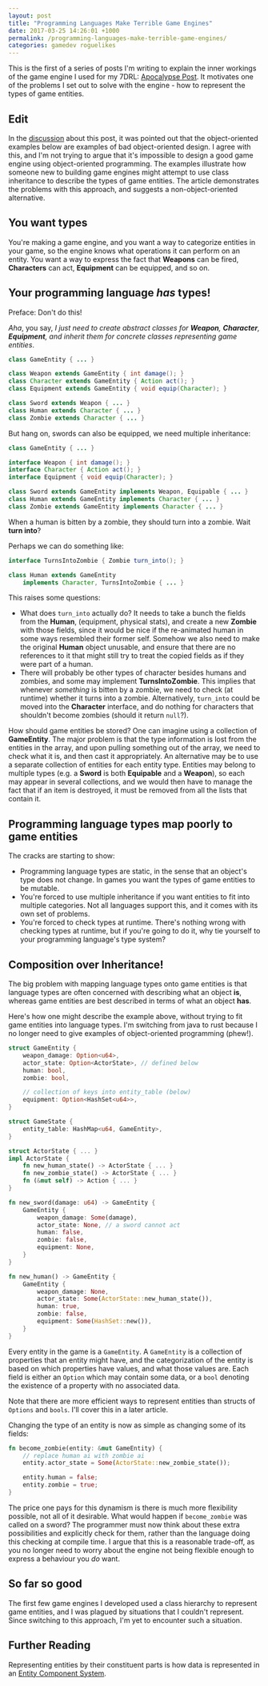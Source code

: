 ```yaml
---
layout: post
title: "Programming Languages Make Terrible Game Engines"
date: 2017-03-25 14:26:01 +1000
permalink: /programming-languages-make-terrible-game-engines/
categories: gamedev roguelikes
---
```


This is the first of a series of posts I'm writing to explain the
inner workings of the game engine I used for my 7DRL: [Apocalypse
Post](https://gridbugs.itch.io/apocalypse-post). It motivates one of the
problems I set out to solve with the engine - how to represent the types of game
entities.

## Edit

In the [discussion](https://www.reddit.com/r/roguelikedev/comments/61elh1/programming_languages_make_terrible_game_engines/)
about this post, it was pointed out that the object-oriented examples below are
examples of bad object-oriented design. I agree with this, and I'm not trying to argue that
it's impossible to design a good game engine using object-oriented programming.
The examples illustrate how someone new to building game engines might attempt
to use class inheritance to describe the types of game entities. The article
demonstrates the problems with this approach, and suggests a non-object-oriented
alternative.

## You want types

You're making a game engine, and you want a way to categorize entities in your
game, so the engine knows what operations it can perform on an entity.
You want a way to express the fact that **Weapons** can be fired, **Characters** can act,
**Equipment** can be equipped, and so on.

## Your programming language *has* types!

Preface: Don't do this!

*Aha*, you say, *I just need to create abstract classes for **Weapon**, **Character**,
**Equipment**, and inherit them for concrete classes representing game entities*.

```java
class GameEntity { ... }

class Weapon extends GameEntity { int damage(); }
class Character extends GameEntity { Action act(); }
class Equipment extends GameEntity { void equip(Character); }

class Sword extends Weapon { ... }
class Human extends Character { ... }
class Zombie extends Character { ... }
```

But hang on, swords can also be equipped, we need multiple inheritance:

```java
class GameEntity { ... }

interface Weapon { int damage(); }
interface Character { Action act(); }
interface Equipment { void equip(Character); }

class Sword extends GameEntity implements Weapon, Equipable { ... }
class Human extends GameEntity implements Character { ... }
class Zombie extends GameEntity implements Character { ... }
```

When a human is bitten by a zombie, they should turn into a zombie. Wait **turn
into**?

Perhaps we can do something like:

```java
interface TurnsIntoZombie { Zombie turn_into(); }

class Human extends GameEntity
    implements Character, TurnsIntoZombie { ... }
```

This raises some questions:
 - What does `turn_into` actually do? It needs to take a bunch the fields from
   the **Human**, (equipment, physical stats), and create a new **Zombie** with
   those fields, since it would be nice if the re-animated human in some ways
   resembled their former self. Somehow we also need to make the original
   **Human** object unusable, and ensure that there are no references to it that
   might still try to treat the copied fields as if they were part of a human.
 - There will probably be other types of character besides humans and zombies,
   and some may implement **TurnsIntoZombie**.
   This implies that whenever *something* is bitten by a zombie, we need to
   check (at runtime) whether it turns into a zombie. Alternatively,
   `turn_into` could be moved into the **Character** interface, and do nothing for
   characters that shouldn't become zombies (should it return `null`?).

How should game entities be stored? One can imagine using a collection of
**GameEntity**.
The major problem is that the type information is lost from the
entities in the array, and upon pulling something out of the array, we need to
check what it is, and then cast it appropriately. An alternative may be to use a
separate collection of entities for each entity type. Entities may belong to
multiple types (e.g. a **Sword** is both **Equipable** and a **Weapon**), so
each may appear in several collections, and we would then have to manage the fact
that if an item is destroyed, it must be removed from all the lists that contain
it.

## Programming language types map poorly to game entities

The cracks are starting to show:
 - Programming language types are static, in the sense that an object's type
   does not change. In games you want the types of game entities to be mutable.
 - You're forced to use multiple inheritance if you want entities to fit into
   multiple categories. Not all languages support this, and it comes with
   its own set of problems.
 - You're forced to check types at runtime. There's nothing wrong with checking
   types at runtime, but if you're going to do it, why tie yourself to your
   programming language's type system?

## Composition over Inheritance!

The big problem with mapping language types onto game entities is that language
types are often concerned with describing what an object **is**, whereas game
entities are best described in terms of what an object **has**.

Here's how one might describe the example above, without trying to fit game
entities into language types. I'm switching from java to rust because I no
longer need to give examples of object-oriented programming (phew!).

```rust
struct GameEntity {
    weapon_damage: Option<u64>,
    actor_state: Option<ActorState>, // defined below
    human: bool,
    zombie: bool,

    // collection of keys into entity_table (below)
    equipment: Option<HashSet<u64>>,
}

struct GameState {
    entity_table: HashMap<u64, GameEntity>,
}

struct ActorState { ... }
impl ActorState {
    fn new_human_state() -> ActorState { ... }
    fn new_zombie_state() -> ActorState { ... }
    fn (&mut self) -> Action { ... }
}

fn new_sword(damage: u64) -> GameEntity {
    GameEntity {
        weapon_damage: Some(damage),
        actor_state: None, // a sword cannot act
        human: false,
        zombie: false,
        equipment: None,
    }
}

fn new_human() -> GameEntity {
    GameEntity {
        weapon_damage: None,
        actor_state: Some(ActorState::new_human_state()),
        human: true,
        zombie: false,
        equipment: Some(HashSet::new()),
    }
}
```

Every entity in the game is a `GameEntity`. A `GameEntity` is a collection of
properties that an entity might have, and the categorization of the entity is
based on which properties have values, and what those values are. Each field is
either an `Option` which may contain some data, or a `bool` denoting the
existence of a property with no associated data.

Note that there are more efficient ways to represent entities than structs of
`Options` and `bools`. I'll cover this in a later article.

Changing the type of an entity is now as simple as changing some of its fields:

```rust
fn become_zombie(entity: &mut GameEntity) {
    // replace human ai with zombie ai
    entity.actor_state = Some(ActorState::new_zombie_state());

    entity.human = false;
    entity.zombie = true;
}
```

The price one pays for this dynamism is there is much more flexibility possible,
not all of it desirable. What would happen if `become_zombie` was called on a
sword? The programmer must now think about these extra possibilities and
explicitly check for them, rather than the language doing this checking at
compile time. I argue that this is a reasonable trade-off, as you no longer need
to worry about the engine not being flexible enough to express a behaviour
you *do* want.

## So far so good

The first few game engines I developed used a class hierarchy to represent game
entities, and I was plagued by situations that I couldn't
represent. Since switching to this approach, I'm yet to encounter such a
situation.

## Further Reading

Representing entities by their constituent parts is how data is represented in
an [Entity Component
System](https://en.wikipedia.org/wiki/Entity%E2%80%93component%E2%80%93system).

